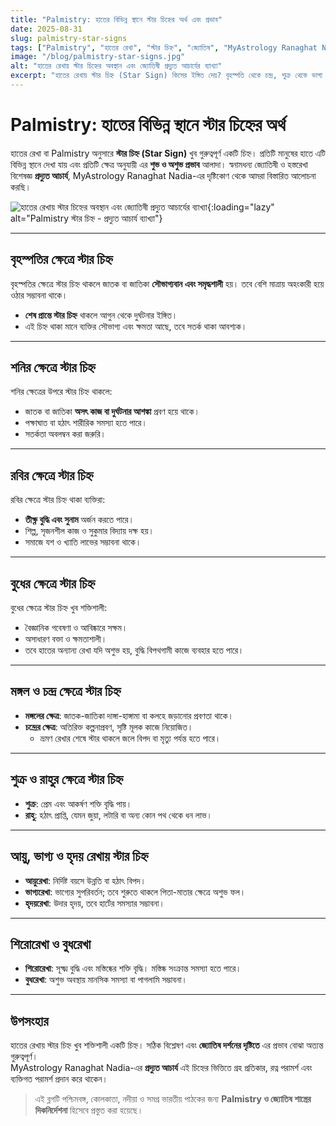 ```yaml
---
title: "Palmistry: হাতের বিভিন্ন স্থানে স্টার চিহ্নের অর্থ এবং প্রভাব"
date: 2025-08-31
slug: palmistry-star-signs
tags: ["Palmistry", "হাতের রেখা", "স্টার চিহ্ন", "জ্যোতিষ", "MyAstrology Ranaghat Nadia"]
image: "/blog/palmistry-star-signs.jpg"
alt: "হাতের রেখায় স্টার চিহ্নের অবস্থান এবং জ্যোতিষী প্রদ্যুত আচার্যের ব্যাখ্যা"
excerpt: "হাতের রেখায় স্টার চিহ্ন (Star Sign) কিসের ইঙ্গিত দেয়? বৃহস্পতি থেকে চন্দ্র, শুক্র থেকে ভাগ্য রেখা পর্যন্ত প্রতিটি ক্ষেত্রের স্টার চিহ্নের শুভ অশুভ প্রভাব জানতে পড়ুন MyAstrology Ranaghat Nadia-এর বিশেষ বিশ্লেষণ।"
---
```


# Palmistry: হাতের বিভিন্ন স্থানে স্টার চিহ্নের অর্থ

হাতের রেখা বা Palmistry অনুসারে **স্টার চিহ্ন (Star Sign)** খুব গুরুত্বপূর্ণ একটি চিহ্ন। প্রতিটি মানুষের হাতে এটি বিভিন্ন স্থানে দেখা যায় এবং প্রতিটি ক্ষেত্র অনুযায়ী এর **শুভ ও অশুভ প্রভাব** আলাদা। স্বনামধন্য জ্যোতিষী ও হস্তরেখা বিশেষজ্ঞ **প্রদ্যুত আচার্য**, MyAstrology Ranaghat Nadia-এর দৃষ্টিকোণ থেকে আমরা বিস্তারিত আলোচনা করছি।  

![হাতের রেখায় স্টার চিহ্নের অবস্থান এবং জ্যোতিষী প্রদ্যুত আচার্যের ব্যাখ্যা](/blog/palmistry-star-signs.jpg){:loading="lazy" alt="Palmistry স্টার চিহ্ন - প্রদ্যুত আচার্য ব্যাখ্যা"}

---

## বৃহস্পতির ক্ষেত্রে স্টার চিহ্ন

বৃহস্পতির ক্ষেত্রে স্টার চিহ্ন থাকলে জাতক বা জাতিকা **সৌভাগ্যবান এবং সমৃদ্ধশালী** হয়। তবে বেশি মাত্রায় অহংকারী হয়ে ওঠার সম্ভাবনা থাকে।  
- **শেষ প্রান্তে স্টার চিহ্ন** থাকলে আগুন থেকে দুর্ঘটনার ইঙ্গিত।  
- এই চিহ্ন থাকা মানে ব্যক্তির সৌভাগ্য এবং ক্ষমতা আছে, তবে সতর্ক থাকা আবশ্যক।  

---

## শনির ক্ষেত্রে স্টার চিহ্ন

শনির ক্ষেত্রের উপরে স্টার চিহ্ন থাকলে:
- জাতক বা জাতিকা **অসৎ কাজ বা দুর্ঘটনার আশঙ্কা** প্রবণ হয়ে থাকে।  
- পক্ষাঘাত বা হঠাৎ শারীরিক সমস্যা হতে পারে।  
- সতর্কতা অবলম্বন করা জরুরি।  

---

## রবির ক্ষেত্রে স্টার চিহ্ন

রবির ক্ষেত্রে স্টার চিহ্ন থাকা ব্যক্তিরা:
- **তীক্ষ্ণ বুদ্ধি এবং সুনাম** অর্জন করতে পারে।  
- শিল্প, সৃজনশীল কাজ ও সুকুমার বিদ্যায় দক্ষ হয়।  
- সমাজে যশ ও খ্যাতি লাভের সম্ভাবনা থাকে।  

---

## বুধের ক্ষেত্রে স্টার চিহ্ন

বুধের ক্ষেত্রে স্টার চিহ্ন খুব শক্তিশালী:
- বৈজ্ঞানিক গবেষণা ও আবিষ্কারে সক্ষম।  
- অসাধারণ বক্তা ও ক্ষমতাশালী।  
- তবে হাতের অন্যান্য রেখা যদি অশুভ হয়, বুদ্ধি বিপথগামী কাজে ব্যবহার হতে পারে।  

---

## মঙ্গল ও চন্দ্র ক্ষেত্রে স্টার চিহ্ন

- **মঙ্গলের ক্ষেত্র**: জাতক-জাতিকা দাঙ্গা-হাঙ্গামা বা কলহে জড়ানোর প্রবণতা থাকে।  
- **চন্দ্রের ক্ষেত্র**: অতিরিক্ত কল্পনাপ্রবণ, সৃষ্টি মূলক কাজে নিয়োজিত।  
  - ভ্রমণ রেখার শেষে স্টার থাকলে জলে বিপদ বা মৃত্যু পর্যন্ত হতে পারে।  

---

## শুক্র ও রাহুর ক্ষেত্রে স্টার চিহ্ন

- **শুক্র**: প্রেম এবং আকর্ষণ শক্তি বৃদ্ধি পায়।  
- **রাহু**: হঠাৎ প্রাপ্তি, যেমন জুয়া, লটারি বা অন্য কোন পথ থেকে ধন লাভ।  

---

## আয়ু, ভাগ্য ও হৃদয় রেখায় স্টার চিহ্ন

- **আয়ুরেখা**: নির্দিষ্ট বয়সে উন্নতি বা হঠাৎ বিপদ।  
- **ভাগ্যরেখা**: ভাগ্যের সুপরিবর্তন; তবে শুরুতে থাকলে পিতা-মাতার ক্ষেত্রে অশুভ ফল।  
- **হৃদয়রেখা**: উদার হৃদয়, তবে হার্টের সমস্যার সম্ভাবনা।  

---

## শিরোরেখা ও বুধরেখা

- **শিরোরেখা**: সূক্ষ্ম বুদ্ধি এবং মস্তিষ্কের শক্তি বৃদ্ধি। মস্তিষ্ক সংক্রান্ত সমস্যা হতে পারে।  
- **বুধরেখা**: অশুভ অবস্থায় মানসিক সমস্যা বা পাগলামি সম্ভাবনা।  

---

## উপসংহার

হাতের রেখায় স্টার চিহ্ন খুব শক্তিশালী একটি চিহ্ন। সঠিক বিশ্লেষণ এবং **জ্যোতিষ দর্শনের দৃষ্টিতে** এর প্রভাব বোঝা অত্যন্ত গুরুত্বপূর্ণ।  
MyAstrology Ranaghat Nadia-এর **প্রদ্যুত আচার্য** এই চিহ্নের ভিত্তিতে গ্রহ প্রতিকার, রত্ন পরামর্শ এবং ব্যক্তিগত পরামর্শ প্রদান করে থাকেন।  

> এই ব্লগটি পশ্চিমবঙ্গ, কোলকাতা, নদীয়া ও সমগ্র ভারতীয় পাঠকের জন্য **Palmistry ও জ্যোতিষ শাস্ত্রের দিকনির্দেশনা** হিসেবে প্রস্তুত করা হয়েছে।  


